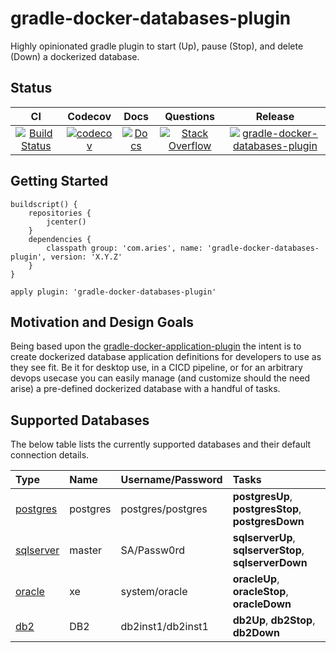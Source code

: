 # gradle-docker-databases-plugin

Highly opinionated gradle plugin to start (Up), pause (Stop), and delete (Down) a dockerized database.

## Status

| CI | Codecov | Docs | Questions | Release |
| :---: | :---: | :---: | :---: | :---: |
| [![Build Status](https://travis-ci.org/project-aries/gradle-docker-databases-plugin.svg?branch=master)](https://travis-ci.org/project-aries/gradle-docker-databases-plugin) | [![codecov](https://codecov.io/gh/project-aries/gradle-docker-databases-plugin/branch/master/graph/badge.svg)](https://codecov.io/gh/project-aries/gradle-docker-databases-plugin) | [![Docs](https://img.shields.io/badge/docs-latest-blue.svg)](http://htmlpreview.github.io/?https://github.com/project-aries/gradle-docker-databases-plugin/blob/gh-pages/docs/index.html) | [![Stack Overflow](https://img.shields.io/badge/stack-overflow-4183C4.svg)](https://stackoverflow.com/questions/tagged/gradle-docker-databases-plugin) | [![gradle-docker-databases-plugin](https://api.bintray.com/packages/project-aries/libs-release-local/gradle-docker-databases-plugin/images/download.svg) ](https://bintray.com/project-aries/libs-release-local/gradle-docker-databases-plugin/_latestVersion) |

## Getting Started

```
buildscript() {
    repositories {
        jcenter()
    }
    dependencies {
        classpath group: 'com.aries', name: 'gradle-docker-databases-plugin', version: 'X.Y.Z'
    }
}

apply plugin: 'gradle-docker-databases-plugin'
```
## Motivation and Design Goals

Being based upon the [gradle-docker-application-plugin](https://github.com/project-aries/gradle-docker-application-plugin) the intent is to create dockerized database application definitions for developers to use as they see fit. Be it for desktop use, in a CICD pipeline, or for an arbitrary devops usecase you can easily manage (and customize should the need arise) a pre-defined dockerized database with a handful of tasks.

## Supported Databases

The below table lists the currently supported databases and their default connection details.

| Type | Name | Username/Password | Tasks |
| :--- | :--- | :--- | :--- |
| [postgres](https://hub.docker.com/_/postgres/) | postgres | postgres/postgres | **postgresUp**, **postgresStop**, **postgresDown** |
| [sqlserver](https://hub.docker.com/r/microsoft/mssql-server-linux/) | master | SA/Passw0rd | **sqlserverUp**, **sqlserverStop**, **sqlserverDown** |
| [oracle](https://hub.docker.com/r/wnameless/oracle-xe-11g/) | xe | system/oracle | **oracleUp**, **oracleStop**, **oracleDown** |
| [db2](https://hub.docker.com/r/ibmcom/db2express-c/) | DB2 | db2inst1/db2inst1 | **db2Up**, **db2Stop**, **db2Down** |

